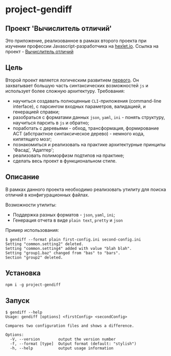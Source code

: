 # project-gendiff

## Проект 'Вычислитель отличий'

Это приложение, реализованное в рамках второго проекта при изучении профессии Javascript-разработчика на [hexlet.io](https://ru.hexlet.io/?ref=155709). Ссылка на проект - [Вычислитель отличий](https://ru.hexlet.io/projects/3/sessions/225?ref=155709)

## Цель

Второй проект является логическим развитием [первого](https://ru.hexlet.io/projects/2/sessions/462?ref=155709). Он захватывает большую часть синтаксических возможностей `js` и использует более сложную архитектуру. Требования:

 - научиться создавать полноценные `CLI`-приложения (command-line interface), с парсингом входных параметров, валидацией, и генерацией справки;
 - разобраться с форматами данных `json`, `yaml`, `ini` - понять структуру, научиться парсить в `js` и обратно;
 - поработать с деревьями - обход, трансформация, формирование АСТ (абстрактное синтаксическое дерево) - немного кода, кипятящего мозг;
 - познакомиться и реализовать на практике архитектурные принципы 'Фасад', 'Адаптер';
 - реализовать полиморфизм подтипов на практике;
 - сделать весь проект в функциональном стиле.

## Описание
В рамках данного проекта необходимо реализовать утилиту для поиска отличий в конфигурационных файлах.

Возможности утилиты:
- Поддержка разных форматов - `json`, `yaml`, `ini`;
- Генерация отчета в виде `plain text`, `pretty` и `json`

Пример использования:

```
$ gendiff --format plain first-config.ini second-config.ini
Setting "common.setting2" deleted.
Setting "common.setting4" added with value "blah blah".
Setting "group1.baz" changed from "bas" to "bars".
Section "group2" deleted.
```

## Установка
`npm i -g project-gendiff`

## Запуск
```
$ gendiff --help
Usage: gendiff [options] <firstConfig> <secondConfig>

Compares two configuration files and shows a difference.

Options:
  -V, --version        output the version number
  -f, --format [type]  Output format (default: "stylish")
  -h, --help           output usage information
```
